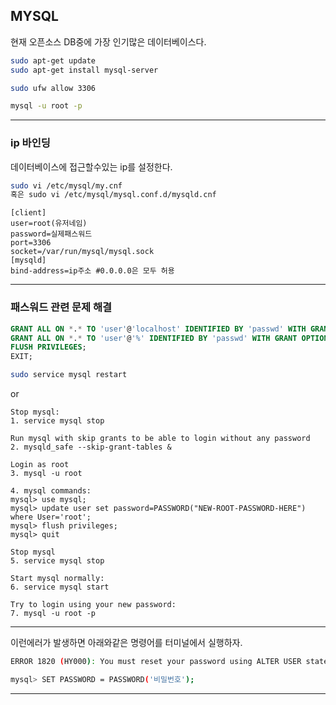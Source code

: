 ## MYSQL

현재 오픈소스 DB중에 가장 인기많은 데이터베이스다.

```bash
sudo apt-get update
sudo apt-get install mysql-server

sudo ufw allow 3306

mysql -u root -p
```
-----------------------

### ip 바인딩

데이터베이스에 접근할수있는 ip를 설정한다.

```bash
sudo vi /etc/mysql/my.cnf
혹은 sudo vi /etc/mysql/mysql.conf.d/mysqld.cnf
```

```
[client]
user=root(유저네임)
password=실제패스워드
port=3306
socket=/var/run/mysql/mysql.sock
[mysqld]
bind-address=ip주소 #0.0.0.0은 모두 허용
```
------------------------

### 패스워드 관련 문제 해결

```sql
GRANT ALL ON *.* TO 'user'@'localhost' IDENTIFIED BY 'passwd' WITH GRANT OPTION;
GRANT ALL ON *.* TO 'user'@'%' IDENTIFIED BY 'passwd' WITH GRANT OPTION;
FLUSH PRIVILEGES;
EXIT;
```
```bash
sudo service mysql restart
```
or
```
Stop mysql:
1. service mysql stop

Run mysql with skip grants to be able to login without any password
2. mysqld_safe --skip-grant-tables &

Login as root
3. mysql -u root

4. mysql commands:
mysql> use mysql;
mysql> update user set password=PASSWORD("NEW-ROOT-PASSWORD-HERE") where User='root';
mysql> flush privileges;
mysql> quit

Stop mysql
5. service mysql stop

Start mysql normally:
6. service mysql start

Try to login using your new password:
7. mysql -u root -p
```

-----------
이런에러가 발생하면 아래와같은 명령어를 터미널에서 실행하자.

```bash
ERROR 1820 (HY000): You must reset your password using ALTER USER statement before executing this statement.
```
```bash
mysql> SET PASSWORD = PASSWORD('비밀번호');
```

------------
